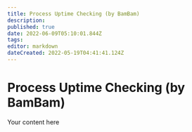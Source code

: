 ```yaml
---
title: Process Uptime Checking (by BamBam)
description: 
published: true
date: 2022-06-09T05:10:01.844Z
tags: 
editor: markdown
dateCreated: 2022-05-19T04:41:41.124Z
---
```


# Process Uptime Checking (by BamBam)
Your content here